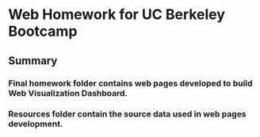 
# Web Homework for UC Berkeley Bootcamp

## Summary

### Final homework folder contains web pages developed to build Web Visualization Dashboard.
### Resources folder contain the source data used in web pages development.
